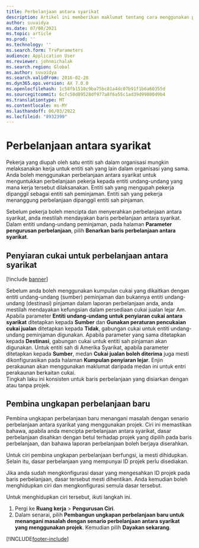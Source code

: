 ```yaml
---
title: Perbelanjaan antara syarikat
description: Artikel ini memberikan maklumat tentang cara menggunakan perbelanjaan antara syarikat untuk menetapkan perbelanjaan pekerja kepada entiti undang-undang yang mana kerja itu dilakukan.
author: suvaidya
ms.date: 07/08/2021
ms.topic: article
ms.prod: ''
ms.technology: ''
ms.search.form: TrvParameters
audience: Application User
ms.reviewer: johnmichalak
ms.search.region: Global
ms.author: suvaidya
ms.search.validFrom: 2016-02-28
ms.dyn365.ops.version: AX 7.0.0
ms.openlocfilehash: 1c58fb1510c9ba75bc81a4dc07b91f1b6a60355d
ms.sourcegitcommit: 6cfc50d89528df977a8f6a55c1ad39d99800d9b4
ms.translationtype: MT
ms.contentlocale: ms-MY
ms.lasthandoff: 06/03/2022
ms.locfileid: "8932399"
---
```

# <a name="intercompany-expenses"></a>Perbelanjaan antara syarikat

Pekerja yang diupah oleh satu entiti sah dalam organisasi mungkin melaksanakan kerja untuk entiti sah yang lain dalam organisasi yang sama. Anda boleh menggunakan perbelanjaan antara syarikat untuk menguntukkan perbelanjaan pekerja kepada entiti undang-undang yang mana kerja tersebut dilaksanakan. Entiti sah yang mengupah pekerja dipanggil sebagai entiti sah peminjaman. Entiti sah yang pekerja menanggung perbelanjaan dipanggil entiti sah pinjaman. 

Sebelum pekerja boleh mencipta dan menyerahkan perbelanjaan antara syarikat, anda mestilah mendayakan baris perbelanjaan antara syarikat. Dalam entiti undang-undang peminjaman, pada halaman **Parameter pengurusan perbelanjaan**, pilih **Benarkan baris perbelanjaan antara syarikat**. 

## <a name="tax-posting-for-intercompany-expenses"></a>Penyiaran cukai untuk perbelanjaan antara syarikat

[!include [banner](../includes/banner.md)]

Sebelum anda boleh menggunakan kumpulan cukai yang dikaitkan dengan entiti undang-undang (sumber) peminjaman dan bukannya entiti undang-undang (destinasi) pinjaman dalam laporan perbelanjaan anda, anda mestilah mendayakan kefungsian dalam persediaan cukai jualan lejar Am. Apabila parameter **Entiti undang-undang untuk penyiaran cukai antara syarikat** ditetapkan kepada **Sumber** dan **Gunakan peraturan pencukaian cukai jualan** ditetapkan kepada **Tidak**, gabungan cukai untuk entiti undang-undang peminjaman digunakan. Apabila parameter yang sama ditetapkan kepada **Destinasi**, gabungan cukai untuk entiti sah pinjaman akan digunakan. Untuk entiti sah di Amerika Syarikat, apabila parameter ditetapkan kepada **Sumber**, medan **Cukai jualan boleh diterima** juga mesti dikonfigurasikan pada halaman  **Kumpulan penyiaran lejar**. Enjin perakaunan akan menggunakan maklumat daripada medan ini untuk entri perakaunan berkaitan cukai.   
Tingkah laku ini konsisten untuk baris perbelanjaan yang disiarkan dengan atau tanpa projek.  

## <a name="new-expense-expression-builder"></a>Pembina ungkapan perbelanjaan baru

Pembina ungkapan perbelanjaan baru menangani masalah dengan senario perbelanjaan antara syarikat yang menggunakan projek. Ciri ini memastikan bahawa, apabila anda mencipta perbelanjaan antara syarikat, dasar perbelanjaan disahkan dengan betul terhadap projek yang dipilih pada baris perbelanjaan, dan bahawa laporan perbelanjaan boleh berjaya diserahkan.

Untuk ciri pembina ungkapan perbelanjaan berfungsi, ia mesti dihidupkan. Selain itu, dasar perbelanjaan yang mempunyai ID projek perlu disediakan.

Jika anda sudah mengkonfigurasi dasar yang mengesahkan ID projek pada baris perbelanjaan, dasar tersebut mesti dihentikan. Anda kemudian boleh menghidupkan ciri dan mengkonfigurasi semula dasar tersebut.

Untuk menghidupkan ciri tersebut, ikuti langkah ini.

1. Pergi ke **Ruang kerja** \> **Pengurusan Ciri**.
2. Dalam senarai, pilih **Pembangun ungkapan perbelanjaan baru untuk menangani masalah dengan senario perbelanjaan antara syarikat yang menggunakan projek**. Kemudian pilih **Dayakan sekarang**.

[!INCLUDE[footer-include](../includes/footer-banner.md)]
